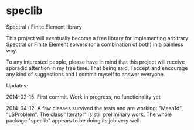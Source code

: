 speclib
=======

Spectral / Finite Element library

This project will eventually become a free library for implementing arbitrary Spectral or Finite Element solvers (or a combination of both) in a painless way.

To any interested people, please have in mind that this project will receive sporadic attention in my free time. That being said, I accept and encourage any kind of suggestions and I commit myself to answer everyone.


Updates:

2014-02-15. First commit. Work in progress, no functionality yet

2014-04-12. A few classes survived the tests and are working: "Mesh1d", "LSProblem". 
            The class "Iterator" is still preliminary work.
            The whole package "speclib" appears to be doing its job very well.
